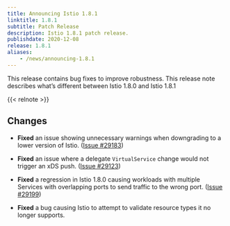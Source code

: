 ```yaml
---
title: Announcing Istio 1.8.1
linktitle: 1.8.1
subtitle: Patch Release
description: Istio 1.8.1 patch release.
publishdate: 2020-12-08
release: 1.8.1
aliases:
    - /news/announcing-1.8.1
---
```


This release contains bug fixes to improve robustness. This release note describes what’s different between Istio 1.8.0 and Istio 1.8.1

{{< relnote >}}

## Changes

- **Fixed** an issue showing unnecessary warnings when downgrading to a lower version of Istio.
  ([Issue #29183](https://github.com/istio/istio/issues/29183))

- **Fixed** an issue where a delegate `VirtualService` change would not trigger an xDS push.
  ([Issue #29123](https://github.com/istio/istio/issues/29123))

- **Fixed** a regression in Istio 1.8.0 causing workloads with multiple Services with overlapping ports to send
traffic to the wrong port.
  ([Issue #29199](https://github.com/istio/istio/issues/29199))

- **Fixed** a bug causing Istio to attempt to validate resource types it no longer supports.
